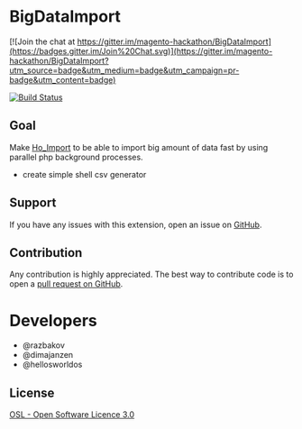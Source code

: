 # BigDataImport

[![Join the chat at https://gitter.im/magento-hackathon/BigDataImport](https://badges.gitter.im/Join%20Chat.svg)](https://gitter.im/magento-hackathon/BigDataImport?utm_source=badge&utm_medium=badge&utm_campaign=pr-badge&utm_content=badge)

[![Build Status](https://travis-ci.org/magento-hackathon/BigDataImport.svg?branch=master)](https://travis-ci.org/magento-hackathon/BigDataImport) 

## Goal

Make [Ho_Import](https://github.com/ho-nl/Ho_Import) to be able to import big amount of data fast by using parallel php background processes.

- create simple shell csv generator

## Support

If you have any issues with this extension, open an issue on [GitHub](https://github.com/magento-hackathon/BigDataImport/issues).

## Contribution

Any contribution is highly appreciated. The best way to contribute code is to open a [pull request on GitHub](https://help.github.com/articles/using-pull-requests).

# Developers

* @razbakov
* @dimajanzen 
* @hellosworldos

## License

[OSL - Open Software Licence 3.0](http://opensource.org/licenses/osl-3.0.php)
